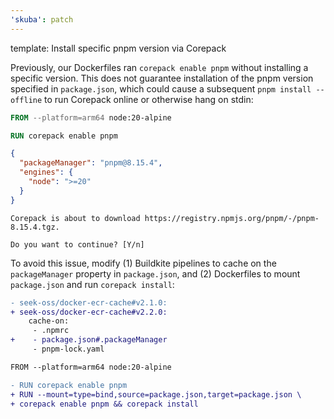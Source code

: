 ```yaml
---
'skuba': patch
---
```


template: Install specific pnpm version via Corepack

Previously, our Dockerfiles ran `corepack enable pnpm` without installing a specific version. This does not guarantee installation of the pnpm version specified in `package.json`, which could cause a subsequent `pnpm install --offline` to run Corepack online or otherwise hang on stdin:

```dockerfile
FROM --platform=arm64 node:20-alpine

RUN corepack enable pnpm
```

```json
{
  "packageManager": "pnpm@8.15.4",
  "engines": {
    "node": ">=20"
  }
}
```

```console
Corepack is about to download https://registry.npmjs.org/pnpm/-/pnpm-8.15.4.tgz.

Do you want to continue? [Y/n]
```

To avoid this issue, modify (1) Buildkite pipelines to cache on the `packageManager` property in `package.json`, and (2) Dockerfiles to mount `package.json` and run `corepack install`:

```diff
- seek-oss/docker-ecr-cache#v2.1.0:
+ seek-oss/docker-ecr-cache#v2.2.0:
    cache-on:
     - .npmrc
+    - package.json#.packageManager
     - pnpm-lock.yaml
```

```diff
FROM --platform=arm64 node:20-alpine

- RUN corepack enable pnpm
+ RUN --mount=type=bind,source=package.json,target=package.json \
+ corepack enable pnpm && corepack install
```
